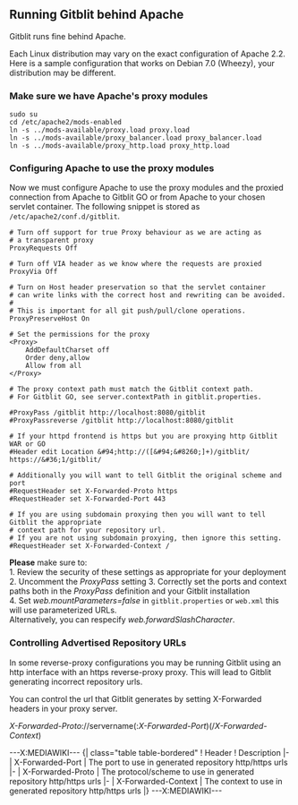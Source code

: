 ## Running Gitblit behind Apache

Gitblit runs fine behind Apache.

Each Linux distribution may vary on the exact configuration of Apache 2.2.  
Here is a sample configuration that works on Debian 7.0 (Wheezy), your distribution may be different.

### Make sure we have Apache's proxy modules

```
sudo su
cd /etc/apache2/mods-enabled
ln -s ../mods-available/proxy.load proxy.load
ln -s ../mods-available/proxy_balancer.load proxy_balancer.load
ln -s ../mods-available/proxy_http.load proxy_http.load
```
### Configuring Apache to use the proxy modules

Now we must configure Apache to use the proxy modules and  the proxied connection from Apache to Gitblit GO or from Apache to your chosen servlet container.  The following snippet is stored as `/etc/apache2/conf.d/gitblit`.  

```
# Turn off support for true Proxy behaviour as we are acting as 
# a transparent proxy
ProxyRequests Off

# Turn off VIA header as we know where the requests are proxied
ProxyVia Off
 
# Turn on Host header preservation so that the servlet container
# can write links with the correct host and rewriting can be avoided.
#
# This is important for all git push/pull/clone operations.
ProxyPreserveHost On
 
# Set the permissions for the proxy
<Proxy>
	AddDefaultCharset off
	Order deny,allow
	Allow from all
</Proxy>
 
# The proxy context path must match the Gitblit context path.
# For Gitblit GO, see server.contextPath in gitblit.properties.

#ProxyPass /gitblit http://localhost:8080/gitblit
#ProxyPassreverse /gitblit http://localhost:8080/gitblit

# If your httpd frontend is https but you are proxying http Gitblit WAR or GO
#Header edit Location &#94;http://([&#94;&#8260;]+)/gitblit/ https://&#36;1/gitblit/

# Additionally you will want to tell Gitblit the original scheme and port
#RequestHeader set X-Forwarded-Proto https
#RequestHeader set X-Forwarded-Port 443

# If you are using subdomain proxying then you will want to tell Gitblit the appropriate
# context path for your repository url.
# If you are not using subdomain proxying, then ignore this setting.
#RequestHeader set X-Forwarded-Context /
```

**Please** make sure to:  
    1. Review the security of these settings as appropriate for your deployment
    2. Uncomment the *ProxyPass* setting
    3. Correctly set the ports and context paths both in the *ProxyPass* definition and your Gitblit installation  
    4. Set *web.mountParameters=false* in `gitblit.properties` or `web.xml` this will use parameterized URLs.  
    Alternatively, you can respecify *web.forwardSlashCharacter*.

### Controlling Advertised Repository URLs

In some reverse-proxy configurations you may be running Gitblit using an http interface with an https reverse-proxy proxy.  This will lead to Gitblit generating incorrect repository urls.

You can control the url that Gitblit generates by setting X-Forwarded headers in your proxy server.

*X-Forwarded-Proto*://servername(:*X-Forwarded-Port*)(/*X-Forwarded-Context*)

---X:MEDIAWIKI---
{| class="table table-bordered"
! Header
! Description
|-
| X-Forwarded-Port
| The port to use in generated repository http/https urls
|-
| X-Forwarded-Proto
| The protocol/scheme to use in generated repository http/https urls
|-
| X-Forwarded-Context
| The context to use in generated repository http/https urls
|}
---X:MEDIAWIKI---

